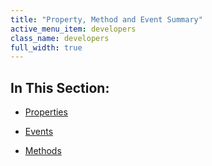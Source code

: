 ```yaml
---
title: "Property, Method and Event Summary"
active_menu_item: developers
class_name: developers
full_width: true
---
```



## In This Section:

 - [Properties](properties3-3)

 - [Events](events2-3)

 - [Methods](methods2-3)

